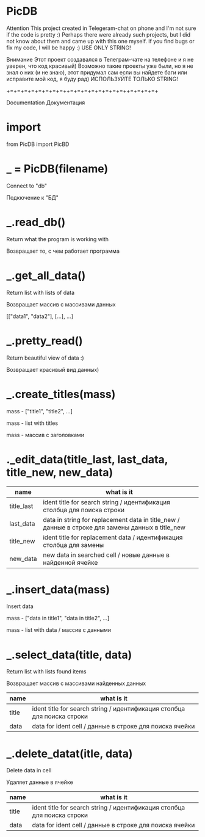 # PicDB

Attention
This project created in Telegeram-chat on phone and I'm not sure if the code is pretty :) 
Perhaps there were already such projects, but I did not know about them and came up with this one myself.
if you find bugs or fix my code, I will be happy :)
USE ONLY STRING!

Внимание
Этот проект создавался в Телеграм-чате на телефоне и я не уверен, что код красивый)
Возможно такие проекты уже были, но я не знал о них (и не знаю), этот придумал сам
если вы найдете баги или исправите мой код, я буду рад) 
ИСПОЛЬЗУЙТЕ ТОЛЬКО STRING!

+=+=+=+=+=+=+=+=++=+=+=+=+=+=+=+=++=+=+=+=+

Documentation
Документация

# import
from PicDB import PicBD

# _ = PicDB(filename)
Connect to "db"

Подкючение к "БД"

# _.read_db()
Return what the program is working with

Возвращает то, с чем работает программа

# _.get_all_data()
Return list with lists of data

Возвращает массив с массивами данных

[["data1", "data2"], [...], ...]

# _.pretty_read()
Return beautiful view of data :) 

Возвращает красивый вид данных)

# _.create_titles(mass)
mass - ["title1", "title2", ...]

mass - list with titles

mass - массив с заголовками

# ._edit_data(title_last, last_data, title_new, new_data)

name | what is it
------------- | -------------
title_last | ident title for search string / идентификация столбца для поиска строки
last_data | data in string for replacement data in title_new / данные в строке для замены данных в title_new
title_new | ident title for replacement data / идентификация столбца для замены
new_data | new data in searched cell / новые данные в найденной ячейке

# _.insert_data(mass)
Insert data 

mass - ["data in title1", "data in title2", ...]

mass - list with data / массив с данными

# _.select_data(title, data)
Return list with lists found items

Возвращает массив с массивами найденных данных

name | what is it
------------- | -------------
title | ident title for search string / идентификация столбца для поиска строки
data | data for ident cell / данные в строке для поиска ячейки

# _.delete_datat(itle, data)
Delete data in cell

Удаляет данные в ячейке

name | what is it
------------- | -------------
title | ident title for search string / идентификация столбца для поиска строки
data | data for ident cell / данные в строке для поиска ячейки
